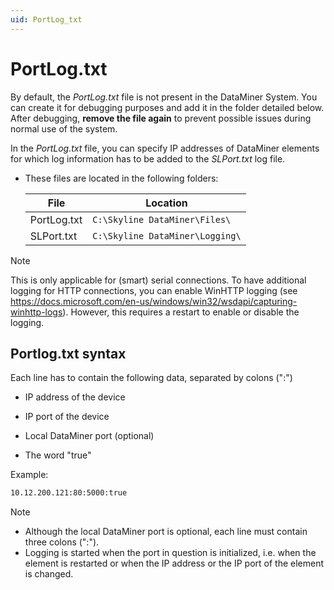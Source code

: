 ```yaml
---
uid: PortLog_txt
---
```


# PortLog.txt

By default, the *PortLog.txt* file is not present in the DataMiner System. You can create it for debugging purposes and add it in the folder detailed below. After debugging, **remove the file again** to prevent possible issues during normal use of the system.

In the *PortLog.txt* file, you can specify IP addresses of DataMiner elements for which log information has to be added to the *SLPort.txt* log file.

- These files are located in the following folders:

  | File        | Location                         |
  |-------------|----------------------------------|
  | PortLog.txt | `C:\Skyline DataMiner\Files\`    |
  | SLPort.txt  | `C:\Skyline DataMiner\Logging\`  |

> [!NOTE]
> This is only applicable for (smart) serial connections. To have additional logging for HTTP connections, you can enable WinHTTP logging (see <https://docs.microsoft.com/en-us/windows/win32/wsdapi/capturing-winhttp-logs>). However, this requires a restart to enable or disable the logging.

## Portlog.txt syntax

Each line has to contain the following data, separated by colons (":")

- IP address of the device

- IP port of the device

- Local DataMiner port (optional)

- The word "true"

Example:

```txt
10.12.200.121:80:5000:true
```

> [!NOTE]
>
> - Although the local DataMiner port is optional, each line must contain three colons (":").
> - Logging is started when the port in question is initialized, i.e. when the element is restarted or when the IP address or the IP port of the element is changed.

